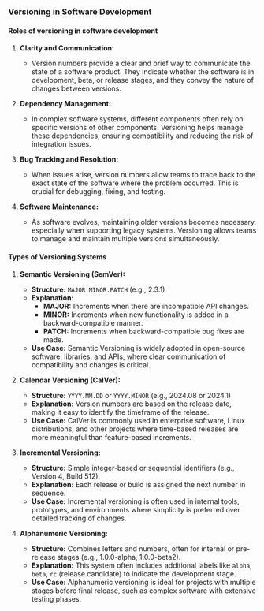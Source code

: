 ### Versioning in Software Development

#### **Roles of versioning in software development**

1. **Clarity and Communication:**

   - Version numbers provide a clear and brief way to communicate the state of a software product. They indicate whether the software is in development, beta, or release stages, and they convey the nature of changes between versions.

2. **Dependency Management:**

   - In complex software systems, different components often rely on specific versions of other components. Versioning helps manage these dependencies, ensuring compatibility and reducing the risk of integration issues.

3. **Bug Tracking and Resolution:**

   - When issues arise, version numbers allow teams to trace back to the exact state of the software where the problem occurred. This is crucial for debugging, fixing, and testing.

4. **Software Maintenance:**
   - As software evolves, maintaining older versions becomes necessary, especially when supporting legacy systems. Versioning allows teams to manage and maintain multiple versions simultaneously.

#### **Types of Versioning Systems**

1. **Semantic Versioning (SemVer):**

   - **Structure:** `MAJOR.MINOR.PATCH` (e.g., 2.3.1)
   - **Explanation:**
     - **MAJOR:** Increments when there are incompatible API changes.
     - **MINOR:** Increments when new functionality is added in a backward-compatible manner.
     - **PATCH:** Increments when backward-compatible bug fixes are made.
   - **Use Case:** Semantic Versioning is widely adopted in open-source software, libraries, and APIs, where clear communication of compatibility and changes is critical.

2. **Calendar Versioning (CalVer):**

   - **Structure:** `YYYY.MM.DD` or `YYYY.MINOR` (e.g., 2024.08 or 2024.1)
   - **Explanation:** Version numbers are based on the release date, making it easy to identify the timeframe of the release.
   - **Use Case:** CalVer is commonly used in enterprise software, Linux distributions, and other projects where time-based releases are more meaningful than feature-based increments.

3. **Incremental Versioning:**

   - **Structure:** Simple integer-based or sequential identifiers (e.g., Version 4, Build 512).
   - **Explanation:** Each release or build is assigned the next number in sequence.
   - **Use Case:** Incremental versioning is often used in internal tools, prototypes, and environments where simplicity is preferred over detailed tracking of changes.

4. **Alphanumeric Versioning:**
   - **Structure:** Combines letters and numbers, often for internal or pre-release stages (e.g., 1.0.0-alpha, 1.0.0-beta2).
   - **Explanation:** This system often includes additional labels like `alpha`, `beta`, `rc` (release candidate) to indicate the development stage.
   - **Use Case:** Alphanumeric versioning is ideal for projects with multiple stages before final release, such as complex software with extensive testing phases.
